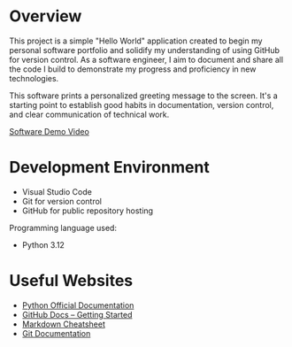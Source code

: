 # Overview

This project is a simple "Hello World" application created to begin my personal software portfolio and solidify my understanding of using GitHub for version control. As a software engineer, I aim to document and share all the code I build to demonstrate my progress and proficiency in new technologies.

This software prints a personalized greeting message to the screen. It's a starting point to establish good habits in documentation, version control, and clear communication of technical work.

[Software Demo Video](https://youtu.be/krKuuXadi0A)

# Development Environment

- Visual Studio Code
- Git for version control
- GitHub for public repository hosting

Programming language used:

- Python 3.12

# Useful Websites

- [Python Official Documentation](https://docs.python.org/3/)
- [GitHub Docs – Getting Started](https://docs.github.com/en/get-started)
- [Markdown Cheatsheet](https://www.markdownguide.org/cheat-sheet/)
- [Git Documentation](https://git-scm.com/doc)
